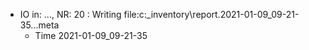 * IO in: ..., NR: 20 : Writing file:c:\_inventory\report\.2021-01-09_09-21-35...meta
  * Time 2021-01-09_09-21-35
